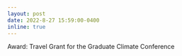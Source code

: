 ```yaml
---
layout: post
date: 2022-8-27 15:59:00-0400
inline: true
---
```


Award: Travel Grant for the Graduate Climate Conference
